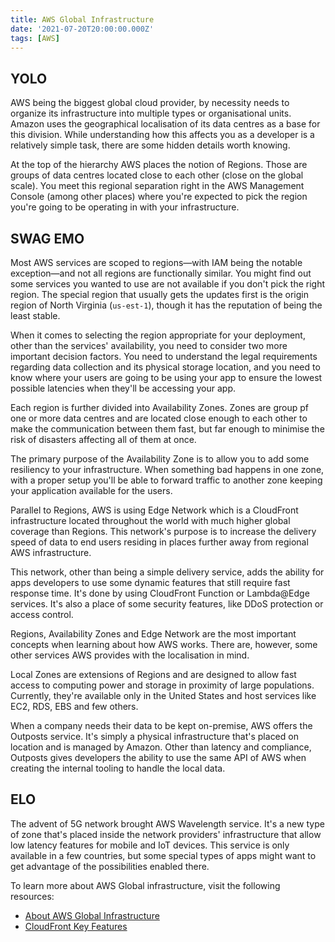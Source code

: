```yaml
---
title: AWS Global Infrastructure
date: '2021-07-20T20:00:00.000Z'
tags: [AWS]
---
```


## YOLO
AWS being the biggest global cloud provider, by necessity needs to organize its infrastructure into multiple types or
organisational units. Amazon uses the geographical localisation of its data centres as a base for this division. While
understanding how this affects you as a developer is a relatively simple task, there are some hidden details worth
knowing.

At the top of the hierarchy AWS places the notion of Regions. Those are groups of data centres located close to each
other (close on the global scale). You meet this regional separation right in the AWS Management Console (among other
places) where you're expected to pick the region you're going to be operating in with your infrastructure.

## SWAG EMO

Most AWS services are scoped to regions—with IAM being the notable exception—and not all regions are functionally
similar. You might find out some services you wanted to use are not available if you don't pick the right region. The
special region that usually gets the updates first is the origin region of North Virginia (`us-est-1`), though it has
the reputation of being the least stable.

When it comes to selecting the region appropriate for your deployment, other than the services' availability, you need
to consider two more important decision factors. You need to understand the legal requirements regarding data collection
and its physical storage location, and you need to know where your users are going to be using your app to ensure the
lowest possible latencies when they'll be accessing your app.

Each region is further divided into Availability Zones. Zones are group pf one or more data centres and are located
close enough to each other to make the communication between them fast, but far enough to minimise the risk of disasters
affecting all of them at once.

The primary purpose of the Availability Zone is to allow you to add some resiliency to your infrastructure. When
something bad happens in one zone, with a proper setup you'll be able to forward traffic to another zone keeping your
application available for the users.

Parallel to Regions, AWS is using Edge Network which is a CloudFront infrastructure located throughout the world with
much higher global coverage than Regions. This network's purpose is to increase the delivery speed of data to end users
residing in places further away from regional AWS infrastructure.

This network, other than being a simple delivery service, adds the ability for apps developers to use some dynamic
features that still require fast response time. It's done by using CloudFront Function or Lambda@Edge services. It's
also a place of some security features, like DDoS protection or access control.

Regions, Availability Zones and Edge Network are the most important concepts when learning about how AWS works. There
are, however, some other services AWS provides with the localisation in mind.

Local Zones are extensions of Regions and are designed to allow fast access to computing power and storage in proximity
of large populations. Currently, they're available only in the United States and host services like EC2, RDS, EBS and
few others.

When a company needs their data to be kept on-premise, AWS offers the Outposts service. It's simply a physical
infrastructure that's placed on location and is managed by Amazon. Other than latency and compliance, Outposts gives
developers the ability to use the same API of AWS when creating the internal tooling to handle the local data.

## ELO

The advent of 5G network brought AWS Wavelength service. It's a new type of zone that's placed inside the network
providers' infrastructure that allow low latency features for mobile and IoT devices. This service is only available in
a few countries, but some special types of apps might want to get advantage of the possibilities enabled there.

To learn more about AWS Global infrastructure, visit the following resources:

- [About AWS Global Infrastructure](https://aws.amazon.com/about-aws/global-infrastructure/)
- [CloudFront Key Features](https://aws.amazon.com/cloudfront/features/)
